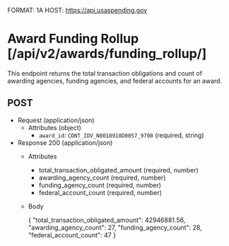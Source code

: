 FORMAT: 1A
HOST: https://api.usaspending.gov

# Award Funding Rollup [/api/v2/awards/funding_rollup/]

This endpoint returns the total transaction obligations and count of awarding agencies, funding agencies, and federal accounts for an award.

## POST

+ Request (application/json)
    + Attributes (object)
        + `award_id`: `CONT_IDV_N0018918D0057_9700` (required, string)
+ Response 200 (application/json)
    + Attributes
        + total_transaction_obligated_amount (required, number)
        + awarding_agency_count (required, number)
        + funding_agency_count (required, number)
        + federal_account_count (required, number)
    + Body

        {
            "total_transaction_obligated_amount": 42946881.56,
            "awarding_agency_count": 27,
            "funding_agency_count": 28,
            "federal_account_count": 47
        }
